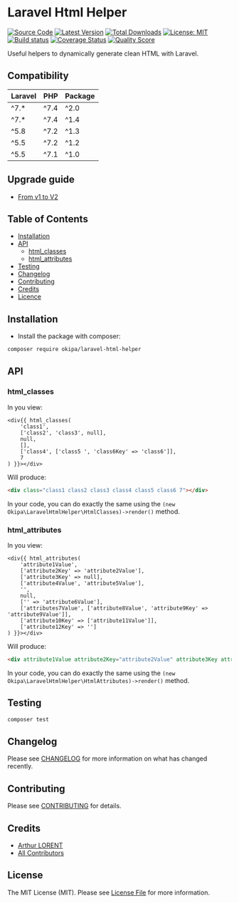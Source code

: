 # Laravel Html Helper

[![Source Code](https://img.shields.io/badge/source-okipa/laravel--html--helper-blue.svg)](https://github.com/Okipa/laravel-html-helper)
[![Latest Version](https://img.shields.io/github/release/okipa/laravel-html-helper.svg?style=flat-square)](https://github.com/Okipa/laravel-html-helper/releases)
[![Total Downloads](https://img.shields.io/packagist/dt/okipa/laravel-html-helper.svg?style=flat-square)](https://packagist.org/packages/okipa/laravel-html-helper)
[![License: MIT](https://img.shields.io/badge/License-MIT-blue.svg)](https://opensource.org/licenses/MIT)
[![Build status](https://github.com/Okipa/laravel-html-helper/workflows/CI/badge.svg)](https://github.com/Okipa/laravel-html-helper/actions)
[![Coverage Status](https://coveralls.io/repos/github/Okipa/laravel-html-helper/badge.svg?branch=master)](https://coveralls.io/github/Okipa/laravel-html-helper?branch=master)
[![Quality Score](https://img.shields.io/scrutinizer/g/Okipa/laravel-html-helper.svg?style=flat-square)](https://scrutinizer-ci.com/g/Okipa/laravel-html-helper/?branch=master)

Useful helpers to dynamically generate clean HTML with Laravel.

## Compatibility

| Laravel | PHP | Package |
|---|---|---|
| ^7.* | ^7.4 | ^2.0 |
| ^7.* | ^7.4 | ^1.4 |
| ^5.8 | ^7.2 | ^1.3 |
| ^5.5 | ^7.2 | ^1.2 |
| ^5.5 | ^7.1 | ^1.0 |

## Upgrade guide

* [From v1 to V2](/docs/upgrade-guides/from-v1-to-v2.md)

## Table of Contents

- [Installation](#installation)
- [API](#api)
  - [html_classes](#html_classes)
  - [html_attributes](#html_attributes)
- [Testing](#testing)
- [Changelog](#changelog)
- [Contributing](#contributing)
- [Credits](#credits)
- [Licence](#license)

## Installation

- Install the package with composer:

```bash
composer require okipa/laravel-html-helper
```

## API

### html_classes

In you view:

```blade
<div{{ html_classes(
    'class1',
    ['class2', 'class3', null],
    null,
    [],
    ['class4', ['class5 ', 'class6Key' => 'class6']],
    7
) }}></div>
```

Will produce:

```html
<div class="class1 class2 class3 class4 class5 class6 7"></div>
```

In your code, you can do exactly the same using the `(new Okipa\LaravelHtmlHelper\HtmlClasses)->render()` method.

### html_attributes

In you view: 

```blade
<div{{ html_attributes(
    'attribute1Value',
    ['attribute2Key' => 'attribute2Value'],
    ['attribute3Key' => null],
    ['attribute4Value', 'attribute5Value'],
    '',
    null,
    ['' => 'attribute6Value'],
    ['attributes7Value', ['attribute8Value', 'attribute9Key' => 'attribute9Value']],
    ['attribute10Key' => ['attribute11Value']],
    ['attribute12Key' => '']
) }}></div>
```

Will produce:

```html
<div attribute1Value attribute2Key="attribute2Value" attribute3Key attribute4Value attribute5Value attribute6Value attributes7Value attribute8Value attribute9Key="attribute9Value" attribute10Key attribute11Value attribute12Key></div>
```

In your code, you can do exactly the same using the `(new Okipa\LaravelHtmlHelper\HtmlAttributes)->render()` method.

## Testing

```bash
composer test
```

## Changelog

Please see [CHANGELOG](CHANGELOG.md) for more information on what has changed recently.

## Contributing

Please see [CONTRIBUTING](CONTRIBUTING.md) for details.

## Credits

- [Arthur LORENT](https://github.com/okipa)
- [All Contributors](../../contributors)

## License

The MIT License (MIT). Please see [License File](LICENSE.md) for more information.
